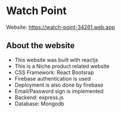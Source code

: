 # Watch Point
Website: https://watch-point-34261.web.app 

## About the website
- This website was built with reactjs
- This is a Niche product related website
- CSS Framework: React Bootsrap
- Firebase authentication is used
- Deployment is also done by firebase
- Email/Password sign is implemented
- Backend: express.js
- Database: Mongodb